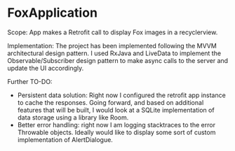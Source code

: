 # FoxApplication

Scope: 
App makes a Retrofit call to display Fox images in a recyclerview. 

Implementation:
The project has been implemented following the MVVM architectural design pattern. I used RxJava and LiveData to implement the Observable/Subscriber design pattern to make async calls to the server and update the UI accordingly. 

Further TO-DO: 
- Persistent data solution: Right now I configured the retrofit app instance to cache the responses. Going forward, and based on additional features that will be built, I would look at a SQLite implementation of data storage using a library like Room. 
- Better error handling: right now I am logging stacktraces to the error Throwable objects. Ideally would like to display some sort of custom implementation of AlertDialogue. 
